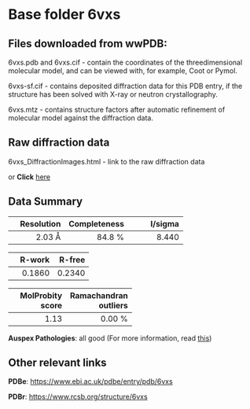 # Base folder 6vxs

## Files downloaded from wwPDB:

6vxs.pdb and 6vxs.cif - contain the coordinates of the threedimensional molecular model, and can be viewed with, for example, Coot or Pymol.

6vxs-sf.cif - contains deposited diffraction data for this PDB entry, if the structure has been solved with X-ray or neutron crystallography.

6vxs.mtz - contains structure factors after automatic refinement of molecular model against the diffraction data.

## Raw diffraction data

6vxs_DiffractionImages.html - link to the raw diffraction data 

or **Click** [here](https://doi.org/10.18430/m36vxs) 

## Data Summary
|   | Resolution | Completeness| I/sigma |
|---|-------------:|----------------:|--------------:|
|   |2.03 Å|84.8  %|<img width=50/>8.440|

|   | **R-work**| **R-free**   
|---|-------------:|----------------:|           
||  0.1860|  0.2340|

|   |**MolProbity<br>score**| **Ramachandran<br>outliers** 
|---|-------------:|----------------:|
||  1.13|  0.00 %|

**Auspex Pathologies**: all good (For more information, read [this](https://github.com/thorn-lab/coronavirus_structural_task_force/blob/master/pdb/nsp3/SARS-CoV-2/6vxs/validation/auspex/6vxs_auspex_comments.txt))

 



## Other relevant links 
**PDBe**:  https://www.ebi.ac.uk/pdbe/entry/pdb/6vxs
 
**PDBr**: https://www.rcsb.org/structure/6vxs 

